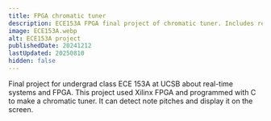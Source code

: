 ```yaml
---
title: FPGA chromatic tuner
description: ECE153A FPGA final project of chromatic tuner. Includes realtime tuner screen and spectrogram.
image: ECE153A.webp
alt: ECE153A project
publishedDate: 20241212
lastUpdated: 20250810
hidden: false
---
```

Final project for undergrad class ECE 153A at UCSB about real-time systems and FPGA. This project used Xilinx FPGA and programmed with C to make a chromatic tuner. It can detect note pitches and display it on the screen.

